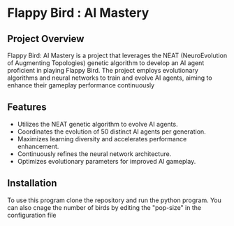 # Flappy Bird : AI Mastery

## Project Overview
Flappy Bird: AI Mastery is a project that leverages the NEAT (NeuroEvolution of Augmenting Topologies) genetic algorithm to develop an AI agent proficient in playing Flappy Bird. The project employs evolutionary algorithms and neural networks to train and evolve AI agents, aiming to enhance their gameplay performance continuously

## Features
- Utilizes the NEAT genetic algorithm to evolve AI agents.
- Coordinates the evolution of 50 distinct AI agents per generation.
- Maximizes learning diversity and accelerates performance enhancement.
- Continuously refines the neural network architecture.
- Optimizes evolutionary parameters for improved AI gameplay.

## Installation
To use this program clone the repository and run the python program. You can also cnage the number of birds by editing the "pop-size" in the configuration file